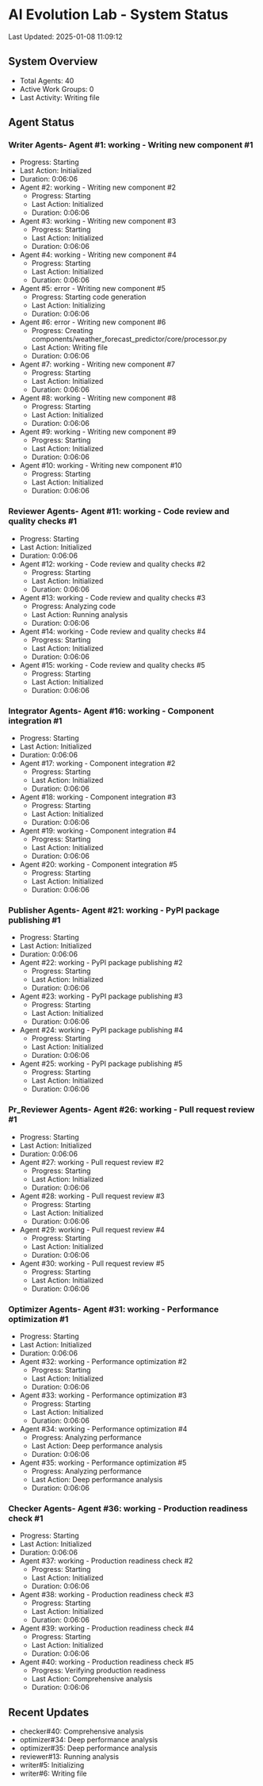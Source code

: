 # AI Evolution Lab - System Status
Last Updated: 2025-01-08 11:09:12

## System Overview
- Total Agents: 40
- Active Work Groups: 0
- Last Activity: Writing file

## Agent Status

### Writer Agents- Agent #1: working - Writing new component #1
  - Progress: Starting
  - Last Action: Initialized
  - Duration: 0:06:06
- Agent #2: working - Writing new component #2
  - Progress: Starting
  - Last Action: Initialized
  - Duration: 0:06:06
- Agent #3: working - Writing new component #3
  - Progress: Starting
  - Last Action: Initialized
  - Duration: 0:06:06
- Agent #4: working - Writing new component #4
  - Progress: Starting
  - Last Action: Initialized
  - Duration: 0:06:06
- Agent #5: error - Writing new component #5
  - Progress: Starting code generation
  - Last Action: Initializing
  - Duration: 0:06:06
- Agent #6: error - Writing new component #6
  - Progress: Creating components/weather_forecast_predictor/core/processor.py
  - Last Action: Writing file
  - Duration: 0:06:06
- Agent #7: working - Writing new component #7
  - Progress: Starting
  - Last Action: Initialized
  - Duration: 0:06:06
- Agent #8: working - Writing new component #8
  - Progress: Starting
  - Last Action: Initialized
  - Duration: 0:06:06
- Agent #9: working - Writing new component #9
  - Progress: Starting
  - Last Action: Initialized
  - Duration: 0:06:06
- Agent #10: working - Writing new component #10
  - Progress: Starting
  - Last Action: Initialized
  - Duration: 0:06:06

### Reviewer Agents- Agent #11: working - Code review and quality checks #1
  - Progress: Starting
  - Last Action: Initialized
  - Duration: 0:06:06
- Agent #12: working - Code review and quality checks #2
  - Progress: Starting
  - Last Action: Initialized
  - Duration: 0:06:06
- Agent #13: working - Code review and quality checks #3
  - Progress: Analyzing code
  - Last Action: Running analysis
  - Duration: 0:06:06
- Agent #14: working - Code review and quality checks #4
  - Progress: Starting
  - Last Action: Initialized
  - Duration: 0:06:06
- Agent #15: working - Code review and quality checks #5
  - Progress: Starting
  - Last Action: Initialized
  - Duration: 0:06:06

### Integrator Agents- Agent #16: working - Component integration #1
  - Progress: Starting
  - Last Action: Initialized
  - Duration: 0:06:06
- Agent #17: working - Component integration #2
  - Progress: Starting
  - Last Action: Initialized
  - Duration: 0:06:06
- Agent #18: working - Component integration #3
  - Progress: Starting
  - Last Action: Initialized
  - Duration: 0:06:06
- Agent #19: working - Component integration #4
  - Progress: Starting
  - Last Action: Initialized
  - Duration: 0:06:06
- Agent #20: working - Component integration #5
  - Progress: Starting
  - Last Action: Initialized
  - Duration: 0:06:06

### Publisher Agents- Agent #21: working - PyPI package publishing #1
  - Progress: Starting
  - Last Action: Initialized
  - Duration: 0:06:06
- Agent #22: working - PyPI package publishing #2
  - Progress: Starting
  - Last Action: Initialized
  - Duration: 0:06:06
- Agent #23: working - PyPI package publishing #3
  - Progress: Starting
  - Last Action: Initialized
  - Duration: 0:06:06
- Agent #24: working - PyPI package publishing #4
  - Progress: Starting
  - Last Action: Initialized
  - Duration: 0:06:06
- Agent #25: working - PyPI package publishing #5
  - Progress: Starting
  - Last Action: Initialized
  - Duration: 0:06:06

### Pr_Reviewer Agents- Agent #26: working - Pull request review #1
  - Progress: Starting
  - Last Action: Initialized
  - Duration: 0:06:06
- Agent #27: working - Pull request review #2
  - Progress: Starting
  - Last Action: Initialized
  - Duration: 0:06:06
- Agent #28: working - Pull request review #3
  - Progress: Starting
  - Last Action: Initialized
  - Duration: 0:06:06
- Agent #29: working - Pull request review #4
  - Progress: Starting
  - Last Action: Initialized
  - Duration: 0:06:06
- Agent #30: working - Pull request review #5
  - Progress: Starting
  - Last Action: Initialized
  - Duration: 0:06:06

### Optimizer Agents- Agent #31: working - Performance optimization #1
  - Progress: Starting
  - Last Action: Initialized
  - Duration: 0:06:06
- Agent #32: working - Performance optimization #2
  - Progress: Starting
  - Last Action: Initialized
  - Duration: 0:06:06
- Agent #33: working - Performance optimization #3
  - Progress: Starting
  - Last Action: Initialized
  - Duration: 0:06:06
- Agent #34: working - Performance optimization #4
  - Progress: Analyzing performance
  - Last Action: Deep performance analysis
  - Duration: 0:06:06
- Agent #35: working - Performance optimization #5
  - Progress: Analyzing performance
  - Last Action: Deep performance analysis
  - Duration: 0:06:06

### Checker Agents- Agent #36: working - Production readiness check #1
  - Progress: Starting
  - Last Action: Initialized
  - Duration: 0:06:06
- Agent #37: working - Production readiness check #2
  - Progress: Starting
  - Last Action: Initialized
  - Duration: 0:06:06
- Agent #38: working - Production readiness check #3
  - Progress: Starting
  - Last Action: Initialized
  - Duration: 0:06:06
- Agent #39: working - Production readiness check #4
  - Progress: Starting
  - Last Action: Initialized
  - Duration: 0:06:06
- Agent #40: working - Production readiness check #5
  - Progress: Verifying production readiness
  - Last Action: Comprehensive analysis
  - Duration: 0:06:06


## Recent Updates
- checker#40: Comprehensive analysis
- optimizer#34: Deep performance analysis
- optimizer#35: Deep performance analysis
- reviewer#13: Running analysis
- writer#5: Initializing
- writer#6: Writing file

